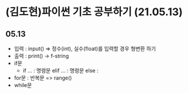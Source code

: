 # (김도현)파이썬 기초 공부하기 (21.05.13)
## 05.13
* 입력 : input() =>  정수(int), 실수(float)를 입력할 경우 형변환 하기
* 출력 : print() -> f-string
* if문
  * if ... : 명령문 elif ... : 명령문 else :
* for문 : 반복문 => range()
* while문
